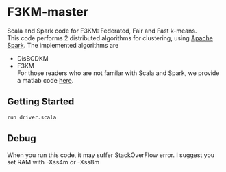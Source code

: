 # F3KM-master
Scala and Spark code for F3KM: Federated, Fair and Fast k-means. <br>
This code performs 2 distributed algorithms for clustering, using [Apache Spark](https://spark.apache.org/). The implemented algorithms are
- DisBCDKM
- F3KM <br>
For those readers who are not familar with Scala and Spark, we provide a matlab code [here](https://github.com/zsk66/F3KM-MATLAB).
## Getting Started
```
run driver.scala
```
## Debug
When you run this code, it may suffer StackOverFlow error. I suggest you set RAM with -Xss4m or -Xss8m 
